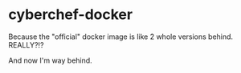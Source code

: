 # cyberchef-docker
Because the "official" docker image is like 2 whole versions behind. REALLY?!?

And now I'm way behind.
